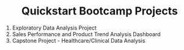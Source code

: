 <h1 align="center"> Quickstart Bootcamp Projects </h1>

1. Exploratory Data Analysis Project
2. Sales Performance and Product Trend Analysis Dashboard
3. Capstone Project - Healthcare/Clinical Data Analysis
